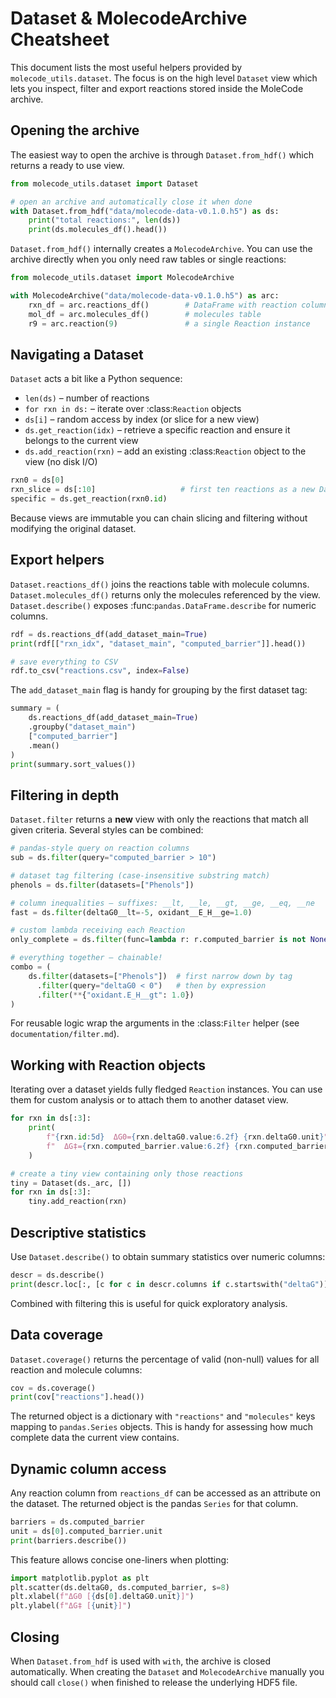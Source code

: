 # Dataset & MolecodeArchive Cheatsheet

This document lists the most useful helpers provided by
`molecode_utils.dataset`.  The focus is on the high level
`Dataset` view which lets you inspect, filter and export reactions stored
inside the MoleCode archive.

## Opening the archive

The easiest way to open the archive is through
`Dataset.from_hdf()` which returns a ready to use view.

```python
from molecode_utils.dataset import Dataset

# open an archive and automatically close it when done
with Dataset.from_hdf("data/molecode-data-v0.1.0.h5") as ds:
    print("total reactions:", len(ds))
    print(ds.molecules_df().head())
```

`Dataset.from_hdf()` internally creates a `MolecodeArchive`.  You can use the
archive directly when you only need raw tables or single reactions:

```python
from molecode_utils.dataset import MolecodeArchive

with MolecodeArchive("data/molecode-data-v0.1.0.h5") as arc:
    rxn_df = arc.reactions_df()        # DataFrame with reaction columns
    mol_df = arc.molecules_df()        # molecules table
    r9 = arc.reaction(9)               # a single Reaction instance
```

## Navigating a Dataset

`Dataset` acts a bit like a Python sequence:

- `len(ds)` – number of reactions
- `for rxn in ds:` – iterate over :class:`Reaction` objects
- `ds[i]` – random access by index (or slice for a new view)
- `ds.get_reaction(idx)` – retrieve a specific reaction and ensure it
  belongs to the current view
- `ds.add_reaction(rxn)` – add an existing :class:`Reaction` object
  to the view (no disk I/O)

```python
rxn0 = ds[0]
rxn_slice = ds[:10]                   # first ten reactions as a new Dataset
specific = ds.get_reaction(rxn0.id)
```

Because views are immutable you can chain slicing and filtering without
modifying the original dataset.

## Export helpers

`Dataset.reactions_df()` joins the reactions table with molecule columns.
`Dataset.molecules_df()` returns only the molecules referenced by the view.
`Dataset.describe()` exposes :func:`pandas.DataFrame.describe` for numeric
columns.

```python
rdf = ds.reactions_df(add_dataset_main=True)
print(rdf[["rxn_idx", "dataset_main", "computed_barrier"]].head())

# save everything to CSV
rdf.to_csv("reactions.csv", index=False)
```

The ``add_dataset_main`` flag is handy for grouping by the first dataset tag:

```python
summary = (
    ds.reactions_df(add_dataset_main=True)
    .groupby("dataset_main")
    ["computed_barrier"]
    .mean()
)
print(summary.sort_values())
```

## Filtering in depth

``Dataset.filter`` returns a **new** view with only the reactions that match
all given criteria.  Several styles can be combined:

```python
# pandas-style query on reaction columns
sub = ds.filter(query="computed_barrier > 10")

# dataset tag filtering (case-insensitive substring match)
phenols = ds.filter(datasets=["Phenols"])

# column inequalities – suffixes: __lt, __le, __gt, __ge, __eq, __ne
fast = ds.filter(deltaG0__lt=-5, oxidant__E_H__ge=1.0)

# custom lambda receiving each Reaction
only_complete = ds.filter(func=lambda r: r.computed_barrier is not None)

# everything together – chainable!
combo = (
    ds.filter(datasets=["Phenols"])  # first narrow down by tag
      .filter(query="deltaG0 < 0")   # then by expression
      .filter(**{"oxidant.E_H__gt": 1.0})
)
```

For reusable logic wrap the arguments in the :class:`Filter` helper
(see ``documentation/filter.md``).

## Working with Reaction objects

Iterating over a dataset yields fully fledged ``Reaction`` instances.  You can
use them for custom analysis or to attach them to another dataset view.

```python
for rxn in ds[:3]:
    print(
        f"{rxn.id:5d}  ΔG0={rxn.deltaG0.value:6.2f} {rxn.deltaG0.unit}"
        f"  ΔG‡={rxn.computed_barrier.value:6.2f} {rxn.computed_barrier.unit}"
    )

# create a tiny view containing only those reactions
tiny = Dataset(ds._arc, [])
for rxn in ds[:3]:
    tiny.add_reaction(rxn)
```

## Descriptive statistics

Use ``Dataset.describe()`` to obtain summary statistics over numeric columns:

```python
descr = ds.describe()
print(descr.loc[:, [c for c in descr.columns if c.startswith("deltaG")]])
```

Combined with filtering this is useful for quick exploratory analysis.

## Data coverage

``Dataset.coverage()`` returns the percentage of valid (non-null) values for
all reaction and molecule columns:

```python
cov = ds.coverage()
print(cov["reactions"].head())
```

The returned object is a dictionary with ``"reactions"`` and ``"molecules"``
keys mapping to ``pandas.Series`` objects. This is handy for assessing how much
complete data the current view contains.

## Dynamic column access

Any reaction column from ``reactions_df`` can be accessed as an attribute on the
dataset.  The returned object is the pandas ``Series`` for that column.

```python
barriers = ds.computed_barrier
unit = ds[0].computed_barrier.unit
print(barriers.describe())
```

This feature allows concise one-liners when plotting:

```python
import matplotlib.pyplot as plt
plt.scatter(ds.deltaG0, ds.computed_barrier, s=8)
plt.xlabel(f"ΔG0 [{ds[0].deltaG0.unit}]")
plt.ylabel(f"ΔG‡ [{unit}]")
```

## Closing

When ``Dataset.from_hdf`` is used with ``with``, the archive is closed
automatically.  When creating the ``Dataset`` and ``MolecodeArchive`` manually
you should call ``close()`` when finished to release the underlying HDF5 file.
